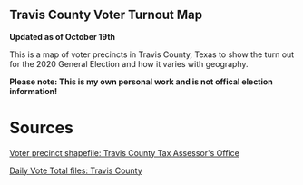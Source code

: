 ## Travis County Voter Turnout Map

**Updated as of October 19th**

This is a map of voter precincts in Travis County, Texas to show the turn out for the 2020 General Election and how it varies with geography.  

**Please note: This is my own personal work and is not offical election information!**

# Sources

[Voter precinct shapefile: Travis County Tax Assessor's Office](https://tax-office.traviscountytx.gov/about-us/reports-data/voters)

[Daily Vote Total files: Travis County](https://countyclerk.traviscountytx.gov/elections/current-election.html)

